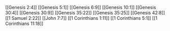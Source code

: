 [[Genesis 2:4]]
[[Genesis 5:1]]
[[Genesis 6:9]]
[[Genesis 10:1]]
[[Genesis 30:4]]
[[Genesis 30:9]]
[[Genesis 35:22]]
[[Genesis 35:25]]
[[Genesis 42:8]]
[[1 Samuel 2:22]]
[[John 7:7]]
[[1 Corinthians 1:11]]
[[1 Corinthians 5:1]]
[[1 Corinthians 11:18]]
